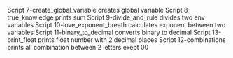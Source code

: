 Script 7-create_global_variable creates global variable
Script 8-true_knowledge prints sum
Script 9-divide_and_rule divides two env variables
Script 10-love_exponent_breath calculates exponent between two variables
Script 11-binary_to_decimal converts binary to decimal
Script 13-print_float prints float number with 2 decimal places
Script 12-combinations prints all combination between 2 letters exept 00
